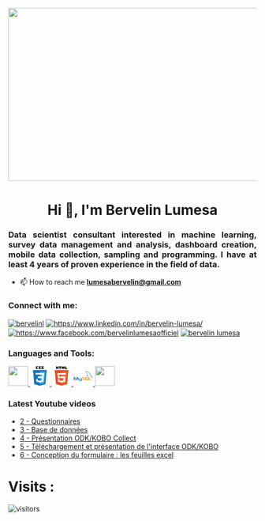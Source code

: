 <p align="center"><img src = "https://images.pexels.com/photos/2061168/pexels-photo-2061168.jpeg?auto=compress&cs=tinysrgb&dpr=2&h=750&w=1260" width=900" height="350"></p>
<h1 align="center">Hi 👋, I'm Bervelin Lumesa</h1>
<h3 align="justify">Data scientist consultant interested in machine learning, survey data management and analysis, dashboard creation, mobile data collection, sampling and programming. I have at least 4 years of proven experience in the field of data.</h3>



- 📫 How to reach me **lumesabervelin@gmail.com**


<h3 align="left">Connect with me:</h3>
<p align="left">
<a href="https://twitter.com/bervelinl" target="blank"><img align="center" src="https://raw.githubusercontent.com/rahuldkjain/github-profile-readme-generator/master/src/images/icons/Social/twitter.svg" alt="bervelinl" height="30" width="40" /></a>
<a href="https://linkedin.com/in/https://www.linkedin.com/in/bervelin-lumesa/" target="blank"><img align="center" src="https://raw.githubusercontent.com/rahuldkjain/github-profile-readme-generator/master/src/images/icons/Social/linked-in-alt.svg" alt="https://www.linkedin.com/in/bervelin-lumesa/" height="30" width="40" /></a>
<a href="https://fb.com/https://www.facebook.com/bervelinlumesaofficiel" target="blank"><img align="center" src="https://raw.githubusercontent.com/rahuldkjain/github-profile-readme-generator/master/src/images/icons/Social/facebook.svg" alt="https://www.facebook.com/bervelinlumesaofficiel" height="30" width="40" /></a>
<a href="https://www.youtube.com/channel/UCwoYG7DqjFk-JJJotjaAxZw" target="blank"><img align="center" src="https://raw.githubusercontent.com/rahuldkjain/github-profile-readme-generator/master/src/images/icons/Social/youtube.svg" alt="bervelin lumesa" height="30" width="40" /></a>
</p>

<h3 align="left">Languages and Tools:</h3>
<p align="left"> <a href="https://cran.r-project.org/index.html" target="_blank" rel="noreferrer"> <img src="https://cran.r-project.org/Rlogo.svg" width="40" height="40"/> </a><a href="https://www.w3schools.com/css/" target="_blank" rel="noreferrer"> <img src="https://raw.githubusercontent.com/devicons/devicon/master/icons/css3/css3-original-wordmark.svg" alt="css3" width="40" height="40"/> </a> <a href="https://www.w3.org/html/" target="_blank" rel="noreferrer"> <img src="https://raw.githubusercontent.com/devicons/devicon/master/icons/html5/html5-original-wordmark.svg" alt="html5" width="40" height="40"/> </a> <a href="https://www.mysql.com/" target="_blank" rel="noreferrer"> <img src="https://raw.githubusercontent.com/devicons/devicon/master/icons/mysql/mysql-original-wordmark.svg" alt="mysql" width="40" height="40"/></a><a href="https://getodk.org/" target="_blank" rel="noreferrer"> <img src="https://getodk.org/assets/svg/logo.svg" width="40" height="40"/> </a>
</p>

  ### Latest Youtube videos
  <!-- YOUTUBE:START -->
- [2 - Questionnaires](https://www.youtube.com/watch?v=iDhQDDSJh5c)
- [3 - Base de données](https://www.youtube.com/watch?v=MZ--sxJDVMQ)
- [4 - Présentation ODK/KOBO Collect](https://www.youtube.com/watch?v=kTOgG1q8hNg)
- [5 - Téléchargement et présentation de l&#39;interface ODK/KOBO](https://www.youtube.com/watch?v=a-6KchX-G5o)
- [6 - Conception du formulaire : les feuilles excel](https://www.youtube.com/watch?v=6gQ6_tKAPCQ)
<!-- YOUTUBE:END -->
 
# Visits : 

![visitors](https://visitor-badge.glitch.me/badge?page_id=bervelin-lumesa.bervelin-lumesa)
